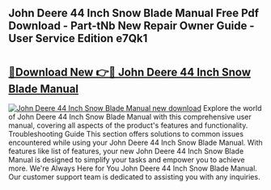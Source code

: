 ## John Deere 44 Inch Snow Blade Manual Free Pdf Download - Part-tNb New Repair Owner Guide - User Service Edition e7Qk1

# <h2><a href="http://bc90324.oget.top/?id=John+Deere+44+Inch+Snow+Blade+Manual">🔗Download New 👉🔴 John Deere 44 Inch Snow Blade Manual</a></h2>

[![John Deere 44 Inch Snow Blade Manual new download](https://i.imgur.com/5g1atiW.png)](http://bc90324.oget.top/?id=John+Deere+44+Inch+Snow+Blade+Manual)
Explore the world of John Deere 44 Inch Snow Blade Manual with this comprehensive user manual, covering all aspects of the product's features and functionality. Troubleshooting Guide This section offers solutions to common issues encountered while using your John Deere 44 Inch Snow Blade Manual. With features like list of features, your new John Deere 44 Inch Snow Blade Manual is designed to simplify your tasks and empower you to achieve more. We're Always Here for You John Deere 44 Inch Snow Blade Manual. Our customer support team is dedicated to assisting you with any inquiries.
